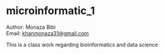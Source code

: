 # microinformatic_1
Author: Monaza Bibi <br>
Email: khanmonaza31@gmail.com

This is a class work regarding bioinformatics and data science 
